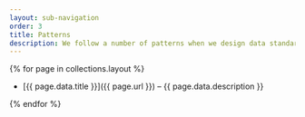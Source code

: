 ```yaml
---
layout: sub-navigation
order: 3
title: Patterns
description: We follow a number of patterns when we design data standards.
---
```


{% for page in collections.layout %}

- [{{ page.data.title }}]({{ page.url }}) – {{ page.data.description }}

{% endfor %}
